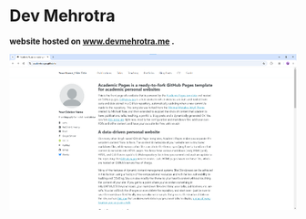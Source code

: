 # Dev Mehrotra
**website hosted on www.devmehrotra.me .**

![Academic Pages template example](images/homepage.png "Academic Pages template example")
